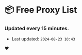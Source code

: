# :package: Free Proxy List
### Updated every 15 minutes.

- Last updated: `2024-08-23 10:43`

:heart:
